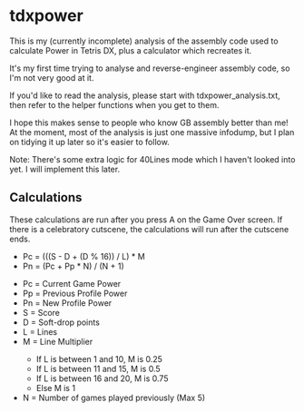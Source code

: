 # tdxpower
This is my (currently incomplete) analysis of the assembly code used to calculate Power in Tetris DX, plus a calculator which recreates it.

It's my first time trying to analyse and reverse-engineer assembly code, so I'm not very good at it.

If you'd like to read the analysis, please start with tdxpower_analysis.txt, then refer to the helper functions when you get to them.

I hope this makes sense to people who know GB assembly better than me! At the moment, most of the analysis is just one massive infodump, 
but I plan on tidying it up later so it's easier to follow.

Note: There's some extra logic for 40Lines mode which I haven't looked into yet. I will implement this later.

## Calculations
These calculations are run after you press A on the Game Over screen. If there is a celebratory cutscene, the calculations will run after
the cutscene ends.

<ul>
    <li>Pc = (((S - D + (D % 16)) / L) * M</li>
    <li>Pn = (Pc + Pp * N) / (N + 1)</li>
</ul>

<ul>
    <li>Pc = Current Game Power</li>
    <li>Pp = Previous Profile Power</li>
    <li>Pn = New Profile Power</li>
    <li>S = Score</li>
    <li>D = Soft-drop points</li>
    <li>L = Lines</li>
    <li>M = Line Multiplier</li>
    <ul>
        <li>If L is between 1 and 10, M is 0.25</li>
        <li>If L is between 11 and 15, M is 0.5</li>
        <li>If L is between 16 and 20, M is 0.75</li>
        <li>Else M is 1</li>
    </ul>
    <li>N = Number of games played previously (Max 5)</li>
</ul>
